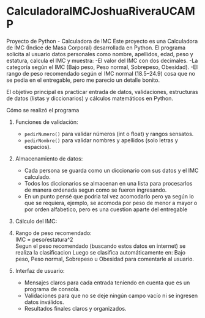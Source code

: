 # CalculadoraIMCJoshuaRiveraUCAMP
Proyecto de Python - Calculadora de IMC
Este proyecto es una Calculadora de IMC (Índice de Masa Corporal) desarrollada en Python.
El programa solicita al usuario datos personales como nombre, apellidos, edad, peso y estatura, calcula el IMC y muestra:
-El valor del IMC con dos decimales.
-La categoría según el IMC (Bajo peso, Peso normal, Sobrepeso, Obesidad).
-El rango de peso recomendado según el IMC normal (18.5–24.9) cosa que no se pedia en el entregable, pero me parecio un detalle bonito.

El objetivo principal es practicar entrada de datos, validaciones, estructuras de datos (listas y diccionarios) y cálculos matemáticos en Python.

Cómo se realizó el programa
1. Funciones de validación: 
   - `pedirNumero()` para validar números (int o float) y rangos sensatos.  
   - `pedirNombre()` para validar nombres y apellidos (solo letras y espacios).  

2. Almacenamiento de datos:  
   - Cada persona se guarda como un diccionario con sus datos y el IMC calculado.  
   - Todos los diccionarios se almacenan en una lista para procesarlos de manera ordenada segun como se fueron ingresando.
   - En un punto pensé que podria tal vez acomodarlo pero ya según lo que se requiera, ejemplo, se acomoda por peso de menor a mayor o por orden alfabetico, pero es una cuestion aparte del entregable  

3. Cálculo del IMC:  
4. Rango de peso recomendado:  
   IMC = peso/estatura^2  
   Segun el peso recomendado (buscando estos datos en internet) se realiza la clasificacion
   Luego se clasifica automáticamente en: Bajo peso, Peso normal, Sobrepeso u Obesidad para comentarle al usuario.  

5. Interfaz de usuario:  
   - Mensajes claros para cada entrada teniendo en cuenta que es un programa de consola.  
   - Validaciones para que no se deje ningún campo vacío ni se ingresen datos inválidos.  
   - Resultados finales claros y organizados.  
